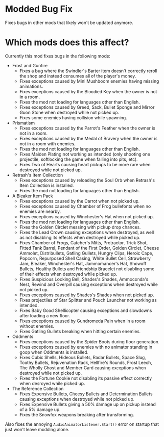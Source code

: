 # Modded Bug Fix
Fixes bugs in other mods that likely won't be updated anymore.

# Which mods does this affect?
Currently this mod fixes bugs in the following mods:
 * Frost and Gunfire
   * Fixes a bug where the Swindler's Barter item doesn't correctly reroll the shop and instead consumes all of the player's money.
   * Fixes exceptions caused by Mini Mushboom enemies having missing animations.
   * Fixes exceptions caused by the Bloodied Key when the owner is not in a room.
   * Fixes the mod not loading for languages other than English.
   * Fixes exceptions caused by Greed, Sack, Bullet Sponge and Mirror Guon Stone when destroyed while not picked up.
   * Fixes some enemies having collision while spawning.
 * Prismatism
   * Fixes exceptions caused by the Parrot's Feather when the owner is not in a room.
   * Fixes exceptions caused by the Medal of Bravery when the owner is not in a room with enemies.
   * Fixes the mod not loading for languages other than English.
   * Fixes Maiden Plating not working as intended (only shooting one projectile, softlocking the game when falling into pits, etc).
   * Fixes Two of Hearts causing heart pickups to be more rare when destroyed while not picked up.
 * Retrash's Item Collection
   * Fixes exceptions caused by reloading the Soul Orb when Retrash's Item Collection is installed.
   * Fixes the mod not loading for languages other than English.
 * A Bleaker Item Pack
   * Fixes exceptions caused by the Carrot when not picked up.
   * Fixes exceptions caused by Chamber of Frog bullefonts when no enemies are nearby.
   * Fixes exceptions caused by Winchester's Hat when not picked up.
   * Fixes the mod not loading for languages other than English.
   * Fixes the Golden Circlet messing with pickup drop chances.
   * Fixes the Lead Crown causing exceptions when destroyed, as well as not disabling its effects when destroyed while picked up.
   * Fixes Chamber of Frogs, Catcher's Mitts, Protractor, Trick Shot, Fitted Tank Barrel, Pendant of the First Order, Golden Circlet, Cheese Ammolet, Distribullets, Gatling Gullets, Hungry Clips, Heroic Cape, Popcorn, Repurposed Shell Casing, White Bullet Cell, Strawberry Jam, Bleaker, Winchester's Hat, Jammomancer's Hat, Showoff Bullets, Healthy Bullets and Friendship Bracelet not disabling some of their effects when destroyed while picked up.
   * Fixes Suspicious Looking Bell, Shades's Shades, Ammoconda's Nest, Rewind and Overpill causing exceptions when destroyed while not picked up.
   * Fixes exceptions caused by Shades's Shades when not picked up.
   * Fixes projectiles of Star Splitter and Pouch Launcher not working as intended.
   * Fixes Baby Good Shellicopter causing exceptions and slowdowns after loading a new floor.
   * Fixes exceptions caused by Gundromeda Pain when in a room without enemies.
   * Fixes Gatling Gullets breaking when hitting certain enemies.
 * Oddments
   * Fixes exceptions caused by the Spider Boots during floor generation.
   * Fixes exceptions caused by enemies with no animator standing in goop when Oddments is installed.
   * Fixes Cubic Shells, Hideous Bullets, Radar Bullets, Space Slug, Toothy Bullets, Rejuvenation Rack, Hellfire's Rounds, Frost Leech, The Wholly Ghost and Member Card causing exceptions when destroyed while not picked up.
   * Fixes the Fortune Cookie not disabling its passive effect correctly when desroyed while picked up.
 * The Reference Collection
   * Fixes Expensive Bullets, Cheesy Bullets and Determination Bullets causing exceptions when destroyed while not picked up. 
   * Fixes Expensive Bullets giving a 50% damage up on pickup instead of a 5% damage up.
   * Fixes the Snowfox weapons breaking after transforming.

Also fixes the annoying `AudioAnimatorListener.Start()` error on startup that just won't leave modding alone.